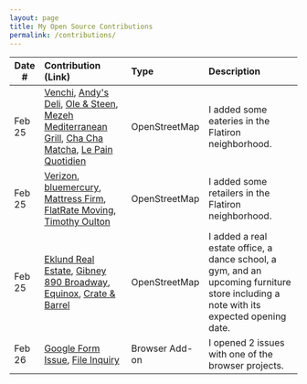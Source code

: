 ```yaml
---
layout: page
title: My Open Source Contributions
permalink: /contributions/
---
```


<!--
Type of the contribution should be "Wikipedia edit", "OpenStreet Map feature", "Documentation", "Course website", "Blog",
"Browser Add-on", etc.

The description should include a brief summary of what you did.

The link should bring us to a public page that shows your contribution. 

Replace the first row with your own contribution. 
-->


| Date #       | Contribution (Link)  | Type  | Description |
|---|:---|:---|:---|
| Feb 25   |  [Venchi](https://www.openstreetmap.org/changeset/133062477),  [Andy's Deli](https://www.openstreetmap.org/changeset/133065841), [Ole & Steen](https://www.openstreetmap.org/changeset/133066192), [Mezeh Mediterranean Grill](https://www.openstreetmap.org/changeset/133066796), [Cha Cha Matcha](https://www.openstreetmap.org/changeset/133067111), [Le Pain Quotidien](https://www.openstreetmap.org/changeset/133068034)| OpenStreetMap    |   I added some eateries in the Flatiron neighborhood.|
| Feb 25 | [Verizon](https://www.openstreetmap.org/changeset/133062665), [bluemercury](https://www.openstreetmap.org/changeset/133065655), [Mattress Firm](https://www.openstreetmap.org/changeset/133066226), [FlatRate Moving](https://www.openstreetmap.org/node/2555136032), [Timothy Oulton](https://www.openstreetmap.org/changeset/133068271)|  OpenStreetMap   |  I added some retailers in the Flatiron neighborhood. |
| Feb 25    | [Eklund Real Estate](https://www.openstreetmap.org/changeset/133067880), [Gibney 890 Broadway](https://www.openstreetmap.org/changeset/133066670), [Equinox](https://www.openstreetmap.org/changeset/133066938), [Crate & Barrel](https://www.openstreetmap.org/node/2555136016)   |  OpenStreetMap  |   I added a real estate office,  a dance school, a gym, and an upcoming furniture store including a note with its expected opening date. | 
Feb 26| [Google Form Issue](https://github.com/ossd-s23/KodeHub/issues/7), [File Inquiry](https://github.com/ossd-s23/KodeHub/issues/8) | Browser Add-on | I opened 2 issues with one of the browser projects.|  



<!-- | Date #       | Contribution (Link)  | Type  | Description |
|---|:---|:---|:---|
| Feb 25   |  https://www.openstreetmap.org/changeset/133062477  | OpenStreetMap    |   I added several stores in the Flatiron neighborhood.    |
|     |     |     |      |
|     |     |     |      | -->
